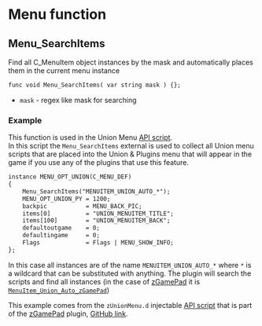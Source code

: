 # Menu function

## Menu_SearchItems
Find all C_MenuItem object instances by the mask and automatically places them in the current menu instance

```dae
func void Menu_SearchItems( var string mask ) {};
```

- `mask` - regex like mask for searching

### Example
This function is used in the Union Menu [API script](../../injection#api-script).  
In this script the `Menu_SearchItems` external is used to collect all Union menu scripts that are placed into the Union & Plugins menu that will appear in the game if you use any of the plugins that use this feature.  

```dae title="Usage of Menu_SearchItems external function"
instance MENU_OPT_UNION(C_MENU_DEF)
{
    Menu_SearchItems("MENUITEM_UNION_AUTO_*");
    MENU_OPT_UNION_PY = 1200;
    backpic           = MENU_BACK_PIC;
    items[0]          = "UNION_MENUITEM_TITLE";
    items[100]        = "UNION_MENUITEM_BACK";
    defaultoutgame    = 0;
    defaultingame     = 0;
    Flags             = Flags | MENU_SHOW_INFO;
};
```

In this case all instances are of the name `MENUITEM_UNION_AUTO_*` where `*` is a wildcard that can be substituted with anything. The plugin will search the scripts and find all instances (in the case of [zGamePad]() it is [`MenuItem_Union_Auto_zGamePad`](https://github.com/Gratt-5r2/zGamePad/blob/6be647685e2eee5da9aef9d141398fc69cf3a626/Utils/zGamePad_Menu.d#L28-L33))

This example comes from the `zUnionMenu.d` injectable [API script](../../injection#api-script) that is part of the [zGamePad]() plugin, [GitHub link](https://github.com/Gratt-5r2/zGamePad/blob/6be647685e2eee5da9aef9d141398fc69cf3a626/Utils/zUnionMenu.d#L47-L57).
